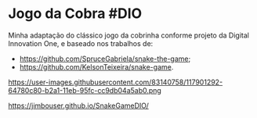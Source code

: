 # Jogo da Cobra #DIO

Minha adaptação do clássico jogo da cobrinha conforme projeto da Digital Innovation One, e baseado nos trabalhos de: 

* https://github.com/SpruceGabriela/snake-the-game;
* https://github.com/KelsonTeixeira/snake-game.





https://user-images.githubusercontent.com/83140758/117901292-64780c80-b2a1-11eb-95fc-cc9db04a5ab0.png



https://jimbouser.github.io/SnakeGameDIO/
